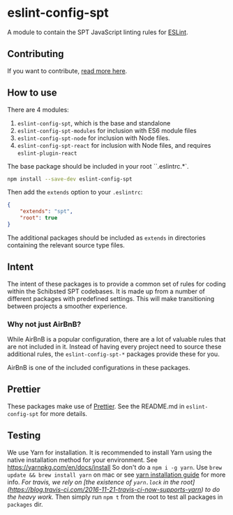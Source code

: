 # eslint-config-spt

A module to contain the SPT JavaScript linting rules for [ESLint](http://eslint.org/).

## Contributing

If you want to contribute, [read more here](CONTRIBUTING.md).

## How to use

There are 4 modules:

1. `eslint-config-spt`, which is the base and standalone
1. `eslint-config-spt-modules` for inclusion with ES6 module files
1. `eslint-config-spt-node` for inclusion with Node files.
1. `eslint-config-spt-react` for inclusion with Node files, and requires `eslint-plugin-react`

The base package should be included in your root ``.eslintrc.*`.  

```bash
npm install --save-dev eslint-config-spt
```

Then add the `extends` option to your `.eslintrc`:

```json
{
    "extends": "spt",
    "root": true
}
```

The additional packages should be included as `extends` in directories containing
the relevant source type files.

## Intent

The intent of these packages is to provide a common set of rules for coding within
the Schibsted SPT codebases.  It is made up from a number of different packages
with predefined settings.  This will make transitioning between projects a
smoother experience.

### Why not just AirBnB?

While AirBnB is a popular configuration, there are a lot of valuable rules that
are not included in it.  Instead of having every project need to source these
additional rules, the `eslint-config-spt-*` packages provide these for you.

AirBnB is one of the included configurations in these packages.

## Prettier

These packages make use of [Prettier](https://github.com/prettier/prettier).  See
the README.md in `eslint-config-spt` for more details.

## Testing

We use Yarn for installation.
It is recommended to install Yarn using the native installation method for your environment.
See https://yarnpkg.com/en/docs/install
So don't do a `npm i -g yarn`. Use `brew update && brew install yarn` on mac
or see [yarn installation guide](https://yarnpkg.com/en/docs/install) for more info.
*For travis, we rely on [the existence of `yarn.lock` in the root]
(https://blog.travis-ci.com/2016-11-21-travis-ci-now-supports-yarn) to do the heavy work.*
Then simply run `npm t` from the root to test all packages in `packages` dir.
